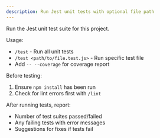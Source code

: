 ```yaml
---
description: Run Jest unit tests with optional file path
---
```


Run the Jest unit test suite for this project.

Usage:
- `/test` - Run all unit tests
- `/test <path/to/file.test.js>` - Run specific test file
- Add `-- --coverage` for coverage report

Before testing:
1. Ensure `npm install` has been run
2. Check for lint errors first with `/lint`

After running tests, report:
- Number of test suites passed/failed
- Any failing tests with error messages
- Suggestions for fixes if tests fail
